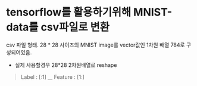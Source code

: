 # tensorflow를 활용하기위해 MNIST-data를 csv파일로 변환

csv 파일 형태.
28 * 28 사이즈의 MNIST image를 vector값인 1차원 배열 784로 구성되어있음.

* 실제 사용할경우 28*28 2차원배열로 reshape 

> Label : [:1] __
> Feature : [1:] 
